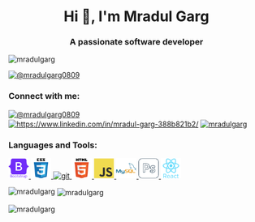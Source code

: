 <h1 align="center">Hi 👋, I'm Mradul Garg</h1>
<h3 align="center">A passionate software developer</h3>

<p align="left"> <img src="https://komarev.com/ghpvc/?username=mradulgarg&label=Profile%20views&color=0e75b6&style=flat" alt="mradulgarg" /> </p>
<p align="left"> <a href="https://twitter.com/@mradulgarg0809" target="blank"><img src="https://img.shields.io/twitter/follow/@mradulgarg0809?logo=twitter&style=for-the-badge" alt="@mradulgarg0809" /></a> </p>

<h3 align="left">Connect with me:</h3>
<p align="left">
<a href="https://twitter.com/@mradulgarg0809" target="blank"><img align="center" src="https://raw.githubusercontent.com/rahuldkjain/github-profile-readme-generator/master/src/images/icons/Social/twitter.svg" alt="@mradulgarg0809" height="30" width="40" /></a>
<a href="https://linkedin.com/in/https://www.linkedin.com/in/mradul-garg-388b821b2/" target="blank"><img align="center" src="https://raw.githubusercontent.com/rahuldkjain/github-profile-readme-generator/master/src/images/icons/Social/linked-in-alt.svg" alt="https://www.linkedin.com/in/mradul-garg-388b821b2/" height="30" width="40" /></a>
<a href="https://www.leetcode.com/mradulgarg" target="blank"><img align="center" src="https://raw.githubusercontent.com/rahuldkjain/github-profile-readme-generator/master/src/images/icons/Social/leet-code.svg" alt="mradulgarg" height="30" width="40" /></a>
</p>

<h3 align="left">Languages and Tools:</h3>
<p align="left"> <a href="https://getbootstrap.com" target="_blank" rel="noreferrer"> <img src="https://raw.githubusercontent.com/devicons/devicon/master/icons/bootstrap/bootstrap-plain-wordmark.svg" alt="bootstrap" width="40" height="40"/> </a> <a href="https://www.w3schools.com/css/" target="_blank" rel="noreferrer"> <img src="https://raw.githubusercontent.com/devicons/devicon/master/icons/css3/css3-original-wordmark.svg" alt="css3" width="40" height="40"/> </a> <a href="https://git-scm.com/" target="_blank" rel="noreferrer"> <img src="https://www.vectorlogo.zone/logos/git-scm/git-scm-icon.svg" alt="git" width="40" height="40"/> </a> <a href="https://www.w3.org/html/" target="_blank" rel="noreferrer"> <img src="https://raw.githubusercontent.com/devicons/devicon/master/icons/html5/html5-original-wordmark.svg" alt="html5" width="40" height="40"/> </a> <a href="https://developer.mozilla.org/en-US/docs/Web/JavaScript" target="_blank" rel="noreferrer"> <img src="https://raw.githubusercontent.com/devicons/devicon/master/icons/javascript/javascript-original.svg" alt="javascript" width="40" height="40"/> </a> <a href="https://www.mysql.com/" target="_blank" rel="noreferrer"> <img src="https://raw.githubusercontent.com/devicons/devicon/master/icons/mysql/mysql-original-wordmark.svg" alt="mysql" width="40" height="40"/> </a> <a href="https://www.photoshop.com/en" target="_blank" rel="noreferrer"> <img src="https://raw.githubusercontent.com/devicons/devicon/master/icons/photoshop/photoshop-line.svg" alt="photoshop" width="40" height="40"/> </a> <a href="https://reactjs.org/" target="_blank" rel="noreferrer"> <img src="https://raw.githubusercontent.com/devicons/devicon/master/icons/react/react-original-wordmark.svg" alt="react" width="40" height="40"/> </a> </p>

<p><img align="left" src="https://github-readme-stats.vercel.app/api/top-langs?username=mradulgarg&show_icons=true&locale=en&layout=compact" alt="mradulgarg" /></p>

<p>&nbsp;<img align="center" src="https://github-readme-stats.vercel.app/api?username=mradulgarg&show_icons=true&locale=en" alt="mradulgarg" /></p>

<p><img align="center" src="https://github-readme-streak-stats.herokuapp.com/?user=mradulgarg&" alt="mradulgarg" /></p>
